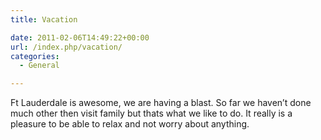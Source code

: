 ```yaml
---
title: Vacation

date: 2011-02-06T14:49:22+00:00
url: /index.php/vacation/
categories:
  - General

---
```

Ft Lauderdale is awesome, we are having a blast. So far we haven&#8217;t done much other then visit family but thats what we like to do. It really is a pleasure to be able to relax and not worry about anything.